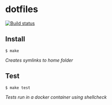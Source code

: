 # dotfiles

[![Build status](https://travis-ci.org/andreccosta/dotfiles.svg?branch=master)](https://travis-ci.org/andreccosta/dotfiles "Build status")


## Install

```console
$ make
```

*Creates symlinks to home folder*

## Test

```console
$ make test
```

*Tests run in a docker container using shellcheck*
